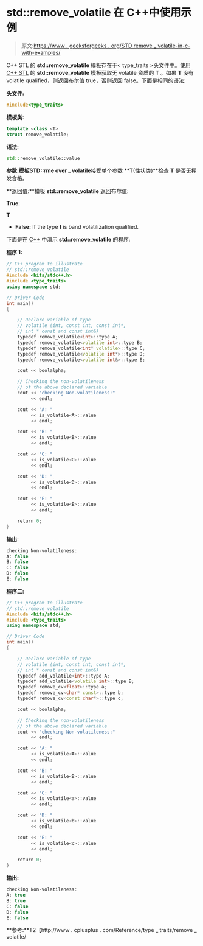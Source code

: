# std::remove_volatile 在 C++中使用示例

> 原文:[https://www . geeksforgeeks . org/STD remove _ volatile-in-c-with-examples/](https://www.geeksforgeeks.org/stdremove_volatile-in-c-with-examples/)

C++ STL 的 **std::remove_volatile** 模板存在于< type_traits >头文件中。使用 [C++ STL](https://www.geeksforgeeks.org/the-c-standard-template-library-stl/) 的 **std::remove_volatile** 模板获取无 volatile 资质的 **T** 。如果 **T** 没有 volatile qualified，则返回布尔值 true，否则返回 false。下面是相同的语法:

**头文件:**

```cpp
#include<type_traits>

```

**模板类:**

```cpp
template <class <T>
struct remove_volatile;

```

**语法:**

```cpp
std::remove_volatile::value

```

**参数:**模板**STD::rme over _ volatile**接受单个参数 **T(性状类)**检查 **T** 是否无挥发合格。

**返回值:**模板 **std::remove_volatile** 返回布尔值:

**True:**

 **T** 

*   **False:** If the type **t** is band volatilization qualified.

下面是在 [C++](https://www.geeksforgeeks.org/c-plus-plus/) 中演示 **std::remove_volatile** 的程序:

**程序 1:**

```cpp
// C++ program to illustrate
// std::remove_volatile
#include <bits/stdc++.h>
#include <type_traits>
using namespace std;

// Driver Code
int main()
{

    // Declare variable of type
    // volatile (int, const int, const int*,
    // int * const and const int&)
    typedef remove_volatile<int>::type A;
    typedef remove_volatile<volatile int>::type B;
    typedef remove_volatile<int* volatile>::type C;
    typedef remove_volatile<volatile int*>::type D;
    typedef remove_volatile<volatile int&>::type E;

    cout << boolalpha;

    // Checking the non-volatileness
    // of the above declared variable
    cout << "checking Non-volatileness:"
         << endl;

    cout << "A: "
         << is_volatile<A>::value
         << endl;

    cout << "B: "
         << is_volatile<B>::value
         << endl;

    cout << "C: "
         << is_volatile<C>::value
         << endl;

    cout << "D: "
         << is_volatile<D>::value
         << endl;

    cout << "E: "
         << is_volatile<E>::value
         << endl;

    return 0;
}
```

**输出:**

```cpp
checking Non-volatileness:
A: false
B: false
C: false
D: false
E: false

```

**程序二:**

```cpp
// C++ program to illustrate
// std::remove_volatile
#include <bits/stdc++.h>
#include <type_traits>
using namespace std;

// Driver Code
int main()
{

    // Declare variable of type
    // volatile (int, const int, const int*,
    // int * const and const int&)
    typedef add_volatile<int>::type A;
    typedef add_volatile<volatile int>::type B;
    typedef remove_cv<float>::type a;
    typedef remove_cv<char* const>::type b;
    typedef remove_cv<const char*>::type c;

    cout << boolalpha;

    // Checking the non-volatileness
    // of the above declared variable
    cout << "checking Non-volatileness:"
         << endl;

    cout << "A: "
         << is_volatile<A>::value
         << endl;

    cout << "B: "
         << is_volatile<B>::value
         << endl;

    cout << "C: "
         << is_volatile<a>::value
         << endl;

    cout << "D: "
         << is_volatile<b>::value
         << endl;

    cout << "E: "
         << is_volatile<c>::value
         << endl;

    return 0;
}
```

**输出:**

```cpp
checking Non-volatileness:
A: true
B: true
C: false
D: false
E: false

```

**参考:**T2【http://www . cplusplus . com/Reference/type _ traits/remove _ volatile/